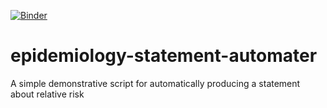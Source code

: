 [![Binder](https://mybinder.org/badge_logo.svg)](https://mybinder.org/v2/gh/adamdoescode/epidemiology-statement-automater/master)

# epidemiology-statement-automater
A simple demonstrative script for automatically producing a statement about relative risk
